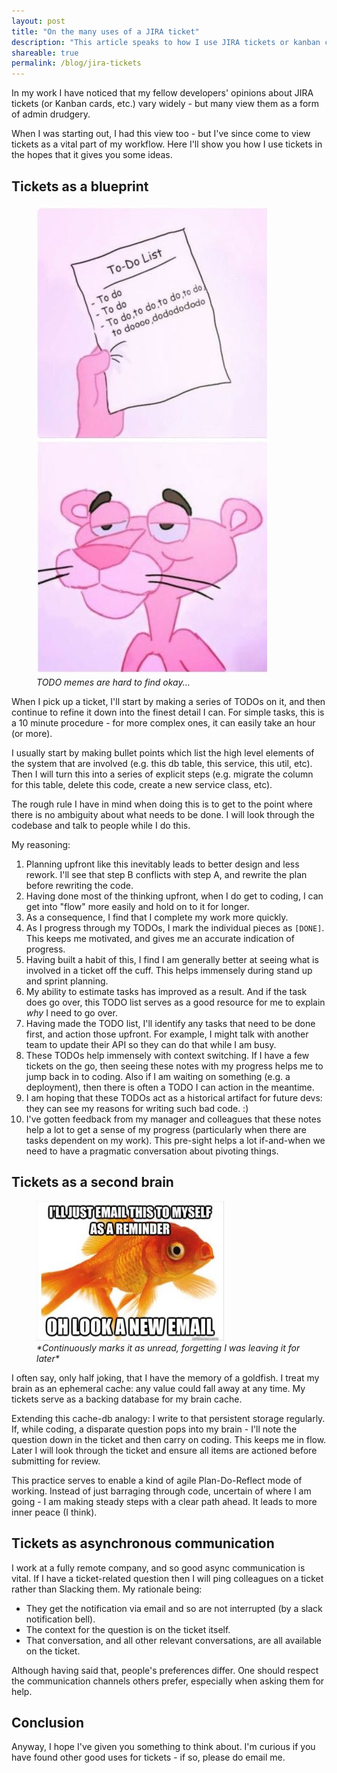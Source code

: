 ```yaml
---
layout: post
title: "On the many uses of a JIRA ticket"
description: "This article speaks to how I use JIRA tickets or kanban cards: as a blueprint, as a second brain, and as a form of asynchronous communication."
shareable: true
permalink: /blog/jira-tickets
---
```

<section>
    <p>In my work I have noticed that my fellow developers' opinions about JIRA tickets (or Kanban cards, etc.) vary widely - but many view them as a form of admin drudgery.</p>
    <p>When I was starting out, I had this view too - but I've since come to view tickets as a vital part of my workflow. Here I'll show you how I use tickets in the hopes that it gives you some ideas.</p>
</section>

<section>
    <h2>Tickets as a blueprint</h2>
    <aside>
        <figure>
            <img src="/images/todo-pink-panther-meme.jpg" height="752" width="369" alt="Meme of the pink panther with his theme as a todo list">
            <figcaption><i>TODO memes are hard to find okay...</i></figcaption>
        </figure>
    </aside>
    <p>When I pick up a ticket, I'll start by making a series of TODOs on it, and then continue to refine it down into the finest detail I can. For simple tasks, this is a 10 minute procedure - for more complex ones, it can easily take an hour (or more).</p>
    <p>I usually start by making bullet points which list the high level elements of the system that are involved (e.g. this db table, this service, this util, etc). Then I will turn this into a series of explicit steps (e.g. migrate the column for this table, delete this code, create a new service class, etc).</p>
    <p>The rough rule I have in mind when doing this is to get to the point where there is no ambiguity about what needs to be done. I will look through the codebase and talk to people while I do this.</p>
    <p>My reasoning:</p>
    <ol>
        <li>Planning upfront like this inevitably leads to better design and less rework. I'll see that step B conflicts with step A, and rewrite the plan before rewriting the code.</li>
        <li>Having done most of the thinking upfront, when I do get to coding, I can get into "flow" more easily and hold on to it for longer.</li>
        <li>As a consequence, I find that I complete my work more quickly.</li>
        <li>As I progress through my TODOs, I mark the individual pieces as <code>[DONE]</code>. This keeps me motivated, and gives me an accurate indication of progress.</li>
        <li>Having built a habit of this, I find I am generally better at seeing what is involved in a ticket off the cuff. This helps immensely during stand up and sprint planning.</li>
        <li>My ability to estimate tasks has improved as a result. And if the task does go over, this TODO list serves as a good resource for me to explain <i>why</i> I need to go over.</li>
        <li>Having made the TODO list, I'll identify any tasks that need to be done first, and action those upfront. For example, I might talk with another team to update their API so they can do that while I am busy.</li>
        <li>These TODOs help immensely with context switching. If I have a few tickets on the go, then seeing these notes with my progress helps me to jump back in to coding. Also if I am waiting on something (e.g. a deployment), then there is often a TODO I can action in the meantime.</li>
        <li>I am hoping that these TODOs act as a historical artifact for future devs: they can see my reasons for writing such bad code. :) </li>
        <li>I've gotten feedback from my manager and colleagues that these notes help a lot to get a sense of my progress (particularly when there are tasks dependent on my work). This pre-sight helps a lot if-and-when we need to have a pragmatic conversation about pivoting things.</li>
    </ol>
</section>

<section>
    <h2>Tickets as a second brain</h2>
    <aside>
        <figure>
            <img src="/images/goldfish-brain.jpg" height="223" width="300" alt="Meme of a goldfish forgetting they sent themselves an email.">
            <figcaption><i>*Continuously marks it as unread, forgetting I was leaving it for later*</i></figcaption>
        </figure>
    </aside>
    <p>I often say, only half joking, that I have the memory of a goldfish. I treat my brain as an ephemeral cache: any value could fall away at any time. My tickets serve as a backing database for my brain cache.</p>
    <p>Extending this cache-db analogy: I write to that persistent storage regularly. If, while coding, a disparate question pops into my brain - I'll note the question down in the ticket and then carry on coding. This keeps me in flow. Later I will look through the ticket and ensure all items are actioned before submitting for review.</p>
    <p>This practice serves to enable a kind of agile Plan-Do-Reflect mode of working. Instead of just barraging through code, uncertain of where I am going - I am making steady steps with a clear path ahead. It leads to more inner peace (I think).</p>
</section>

<section>
    <h2>Tickets as asynchronous communication</h2>
    <p>I work at a fully remote company, and so good async communication is vital. If I have a ticket-related question then I will ping colleagues on a ticket rather than Slacking them. My rationale being:</p>
    <ul>
        <li>They get the notification via email and so are not interrupted (by a slack notification bell).</li>
        <li>The context for the question is on the ticket itself.</li>
        <li>That conversation, and all other relevant conversations, are all available on the ticket.</li>
    </ul>
    <p>Although having said that, people's preferences differ. One should respect the communication channels others prefer, especially when asking them for help.</p>
</section>

<section>
    <h2>Conclusion</h2>
    <p>Anyway, I hope I've given you something to think about. I'm curious if you have found other good uses for tickets - if so, please do email me.</p>
</section>